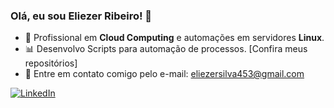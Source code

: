 ### Olá, eu sou Eliezer Ribeiro! 👋

- 🔭 Profissional em __Cloud Computing__ e automações em servidores __Linux__.
- :bar_chart: Desenvolvo Scripts para automação de processos. [Confira meus repositórios]
- :envelope_with_arrow: Entre em contato comigo pelo e-mail: [eliezersilva453@gmail.com](mailto:eliezersilva453@gmail.com)

[![LinkedIn](https://img.shields.io/badge/LinkedIn-Eliezer%20Ribeiro-blue)](https://www.linkedin.com/in/elinux)
